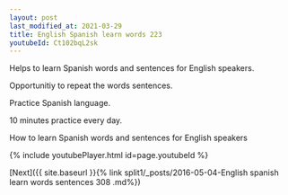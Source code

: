 ```yaml
---
layout: post
last_modified_at: 2021-03-29
title: English Spanish learn words 223 
youtubeId: Ct102bqL2sk
---
```

 
 
Helps to learn Spanish words and sentences for English speakers.

Opportunitiy to repeat the words sentences. 

Practice Spanish language. 
 
10 minutes practice every day. 
 
How to learn Spanish words and sentences for English speakers 
 
{% include youtubePlayer.html id=page.youtubeId %}
 
 
[Next]({{ site.baseurl }}{% link  split1/_posts/2016-05-04-English spanish learn words sentences 308 .md%})
 
